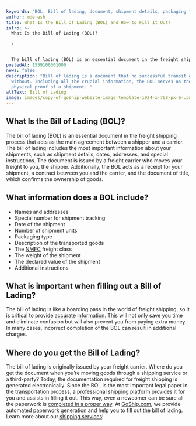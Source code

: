 ```yaml
---
keywords: "BOL, Bill of lading, document, shipment details, packaging "
author: mderesh
title: What Is the Bill of Lading (BOL) and How to Fill It Out?
intro: >-
  What Is the Bill of Lading (BOL)?

  -


  The bill of lading (BOL) is an essential document in the freight shipping process that acts as the main agreement between a shipper and a carrier. The bill of lading includes the most important information about your shipments, such as shipment details, dates, addresses, and special instructions. The document is issued by a freight carrier who moves your freight to you, the shipper. Additionally, the BOL acts as a receipt for your shipment, a contract between you and the
postedAt: 1559106001000
news: false
description: "Bill of lading is a document that no successful transit goes
  without. Including all the crucial information, the BOL serves as the main
  physical proof of a shipment. "
altText: Bill of Lading
image: images/copy-of-goship-website-image-template-1024-x-768-px-6-.png
---
```

What Is the Bill of Lading (BOL)?
---------------------------------

The bill of lading (BOL) is an essential document in the freight shipping process that acts as the main agreement between a shipper and a carrier. The bill of lading includes the most important information about your shipments, such as shipment details, dates, addresses, and special instructions. The document is issued by a freight carrier who moves your freight to you, the shipper. Additionally, the BOL acts as a receipt for your shipment, a contract between you and the carrier, and the document of title, which confirms the ownership of goods.

**What information does a BOL include?**
----------------------------------------

*   Names and addresses
*   Special number for shipment tracking
*   Date of the shipment
*   Number of shipment units
*   Packaging type
*   Description of the transported goods
*   The [NMFC](http://www.nmfta.org/pages/NMFC) freight class
*   The weight of the shipment
*   The declared value of the shipment
*   Additional instructions

**What is important when filling out a Bill of Lading?**
--------------------------------------------------------

The bill of lading is like a boarding pass in the world of freight shipping, so it is critical to provide [accurate information](https://www.plslogistics.com/blog/answering-3-most-common-questions-about-bill-of-lading/). This will not only save you time and eliminate confusion but will also prevent you from paying extra money. In many cases, incorrect completion of the BOL can result in additional charges.

**Where do you get the Bill of Lading?**
----------------------------------------

The bill of lading is originally issued by your freight carrier. Where do you get the document when you’re moving goods through a shipping service or a third-party? Today, the documentation required for freight shipping is generated electronically. Since the BOL is the most important legal paper in the transportation process, a professional shipping platform provides it for you and assists in filling it out. This way, even a newcomer can be sure all the paperwork is [completed in a proper way](https://www.plslogistics.com/blog/a-comprehensive-guide-to-completing-a-bill-of-lading/). At [GoShip.com](https://www.goship.com/), we provide automated paperwork generation and help you to fill out the bill of lading. Learn more about our [shipping services](https://www.goship.com/shipping-services/)!
